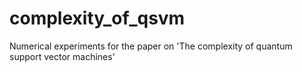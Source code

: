# complexity_of_qsvm
Numerical experiments for the paper on 'The complexity of quantum support vector machines'
